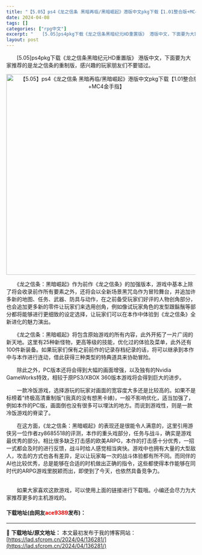 ```yaml
---
title: "【5.05】ps4《龙之信条 黑暗再临/黑暗崛起》港版中文pkg下载【1.01整合版+MC4金手指】"
date: 2024-04-08
tags: []
categories: ["rpg中文"]
excerpt: "　　[5.05]ps4pkg下载《龙之信条黑暗纪元HD重置版》 港版中文，下面要为大家推荐的是龙之信条的重制版，感兴趣的玩家朋友们不要错过。 　　《龙之信条：黑暗崛起》作为前作《龙之信条》的加强版本，游戏中基本上除了将会收录前作所有要素之外，还将会以全新场景黑咒岛作为冒险舞台，并追加许多新的地图、任&hellip;"
layout: post
---
```


 <p>　　[5.05]ps4pkg下载《龙之信条黑暗纪元HD重置版》 港版中文，下面要为大家推荐的是龙之信条的重制版，感兴趣的玩家朋友们不要错过。</p> <p align="center"><img border="0" src="https://lad.sfcrom.cn/wp-content/uploads/2024/04/20240408_66136f275010b.webp" width="533" alt="【5.05】ps4《龙之信条 黑暗再临/黑暗崛起》港版中文pkg下载【1.01整合版+MC4金手指】" /></p> <p>　　《龙之信条：黑暗崛起》作为前作《龙之信条》的加强版本，游戏中基本上除了将会收录前作所有要素之外，还将会以全新场景黑咒岛作为冒险舞台，并追加许多新的地图、任务、武器、防具与动作，在之前备受玩家们好评的人物创角部分，也会追加更多新的零件让玩家们来选用创角，例如像试玩家角色的发型跟鬍鬚等部分都将能够进行更细致的设定选择，让玩家们可以在本作中体验到《龙之信条》全新进化的魅力演出。</p> <p>　　《龙之信条：黑暗崛起》将包含原始游戏的所有内容，此外开拓了一片广阔的新天地。这里有25种新怪物，更高等级的技能，优化过的体验及菜单，此外还有100件新装备。如果玩家们保有之前前作的记录存档纪录的话，将可以继承到本作中与本作进行连动，借此获得三种类型的特典道具来协助冒险。</p> <p>　　除此之外，PC版本还将会得到大幅的画面增强，以及独有的Nvidia GameWorks特效，相较于原PS3/XBOX 360版本游戏将会得到巨大的进步。</p> <p>　　一款冷饭游戏，选择游玩的玩家对画面的宽容度大多还是比较高的。如果不是标榜着&ldquo;终极高清重制版&rdquo;(我真的没有想黑卡婊)，一般不影响优化，适当加强了，例如本作的PC版，画面倒也没有很多可以埋汰的地方。而说到游戏性，则是一款冷饭游戏的脊梁了。</p> <p>　　在这方面，《龙之信条：黑暗崛起》的表现还是很能令人满意的，这里引用游侠另一位作者zy8685518的评测，本作的重头戏部分，任务与战斗，确实是游戏最优秀的部分。相比很多缺乏打击感的欧美ARPG，本作的打击感十分优秀，一招一式都会及时的进行反馈，战斗时给人感觉相当爽快。游戏中也拥有大量的大型敌人，攻击的方式也各有差异，足以让玩家每一次的战斗体验都有所不同。而同伴的AI也比较优秀，总是能够在合适的时机做出正确的指令，这些都使得本作能够在同时代的ARPG游戏里脱颖而出，即使到了今天，也依然具备竞争力。</p> <p><br />　　如果大家喜欢这款游戏，可以使用上面的链接进行下载哦。小编还会尽力为大家推荐更多的主机游戏的。</p> <p><h4>下载地址(由网友<font color="red">ace9389</font>发布)：</h4></p> 

---
📖 **下载地址/原文地址：** 本文最初发布于我的博客网站：[https://lad.sfcrom.cn/2024/04/136281/](https://lad.sfcrom.cn/2024/04/136281/)

